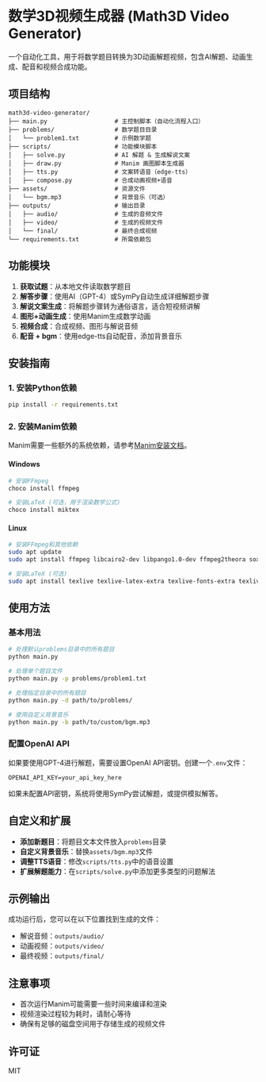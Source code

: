 # 数学3D视频生成器 (Math3D Video Generator)

一个自动化工具，用于将数学题目转换为3D动画解题视频，包含AI解题、动画生成、配音和视频合成功能。

## 项目结构

```
math3d-video-generator/
├── main.py                   # 主控制脚本（自动化流程入口）
├── problems/                 # 数学题目目录
│   └── problem1.txt          # 示例数学题
├── scripts/                  # 功能模块脚本
│   ├── solve.py              # AI 解题 & 生成解说文案
│   ├── draw.py               # Manim 画图脚本生成器
│   ├── tts.py                # 文案转语音（edge-tts）
│   ├── compose.py            # 合成动画视频+语音
├── assets/                   # 资源文件
│   └── bgm.mp3               # 背景音乐（可选）
├── outputs/                  # 输出目录
│   ├── audio/                # 生成的音频文件
│   ├── video/                # 生成的视频文件
│   └── final/                # 最终合成视频
└── requirements.txt          # 所需依赖包
```

## 功能模块

1. **获取试题**：从本地文件读取数学题目
2. **解答步骤**：使用AI（GPT-4）或SymPy自动生成详细解题步骤
3. **解说文案生成**：将解题步骤转为通俗语言，适合短视频讲解
4. **图形+动画生成**：使用Manim生成数学动画
5. **视频合成**：合成视频、图形与解说音频
6. **配音 + bgm**：使用edge-tts自动配音，添加背景音乐

## 安装指南

### 1. 安装Python依赖

```bash
pip install -r requirements.txt
```

### 2. 安装Manim依赖

Manim需要一些额外的系统依赖，请参考[Manim安装文档](https://docs.manim.community/en/stable/installation.html)。

#### Windows

```bash
# 安装FFmpeg
choco install ffmpeg

# 安装LaTeX (可选，用于渲染数学公式)
choco install miktex
```

#### Linux

```bash
# 安装FFmpeg和其他依赖
sudo apt update
sudo apt install ffmpeg libcairo2-dev libpango1.0-dev ffmpeg2theora sox

# 安装LaTeX (可选)
sudo apt install texlive texlive-latex-extra texlive-fonts-extra texlive-latex-recommended texlive-science
```

## 使用方法

### 基本用法

```bash
# 处理默认problems目录中的所有题目
python main.py

# 处理单个题目文件
python main.py -p problems/problem1.txt

# 处理指定目录中的所有题目
python main.py -d path/to/problems/

# 使用自定义背景音乐
python main.py -b path/to/custom/bgm.mp3
```

### 配置OpenAI API

如果要使用GPT-4进行解题，需要设置OpenAI API密钥。创建一个`.env`文件：

```
OPENAI_API_KEY=your_api_key_here
```

如果未配置API密钥，系统将使用SymPy尝试解题，或提供模拟解答。

## 自定义和扩展

- **添加新题目**：将题目文本文件放入`problems`目录
- **自定义背景音乐**：替换`assets/bgm.mp3`文件
- **调整TTS语音**：修改`scripts/tts.py`中的语音设置
- **扩展解题能力**：在`scripts/solve.py`中添加更多类型的问题解法

## 示例输出

成功运行后，您可以在以下位置找到生成的文件：

- 解说音频：`outputs/audio/`
- 动画视频：`outputs/video/`
- 最终视频：`outputs/final/`

## 注意事项

- 首次运行Manim可能需要一些时间来编译和渲染
- 视频渲染过程较为耗时，请耐心等待
- 确保有足够的磁盘空间用于存储生成的视频文件

## 许可证

MIT